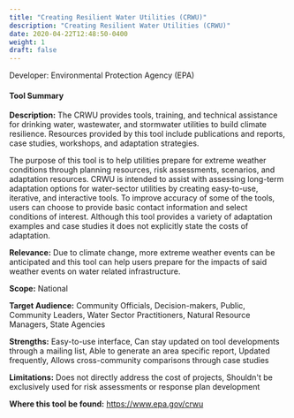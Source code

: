 ```yaml
---
title: "Creating Resilient Water Utilities (CRWU)"
description: "Creating Resilient Water Utilities (CRWU)"
date: 2020-04-22T12:48:50-0400
weight: 1
draft: false
---
```

Developer: Environmental Protection Agency (EPA)

#### Tool Summary
**Description:** The CRWU provides tools, training, and technical assistance for drinking water, wastewater, and stormwater utilities to build climate resilience. Resources provided by this tool include publications and reports, case studies, workshops, and adaptation strategies. 

The purpose of this tool is to help utilities prepare for extreme weather conditions through planning resources, risk assessments, scenarios, and adaptation resources. CRWU is intended to assist with assessing long-term adaptation options for water-sector utilities by creating easy-to-use, iterative, and interactive tools.  To improve accuracy of some of the tools, users can choose to provide basic contact information and select conditions of interest. Although this tool provides a variety of adaptation examples and case studies it does not explicitly state the costs of adaptation.

**Relevance:** Due to climate change, more extreme weather events can be anticipated and this tool can help users prepare for the impacts of said weather events on water related infrastructure.

**Scope:** National

**Target Audience:** Community Officials, Decision-makers, Public, Community Leaders, Water Sector Practitioners, Natural Resource Managers, State Agencies

**Strengths:** Easy-to-use interface, Can stay updated on tool developments through a mailing list, Able to generate an area specific report, Updated frequently, Allows cross-community comparisons through case studies

**Limitations:** Does not directly address the cost of projects, Shouldn't be exclusively used for risk assessments or response plan development

**Where this tool be found:** https://www.epa.gov/crwu
